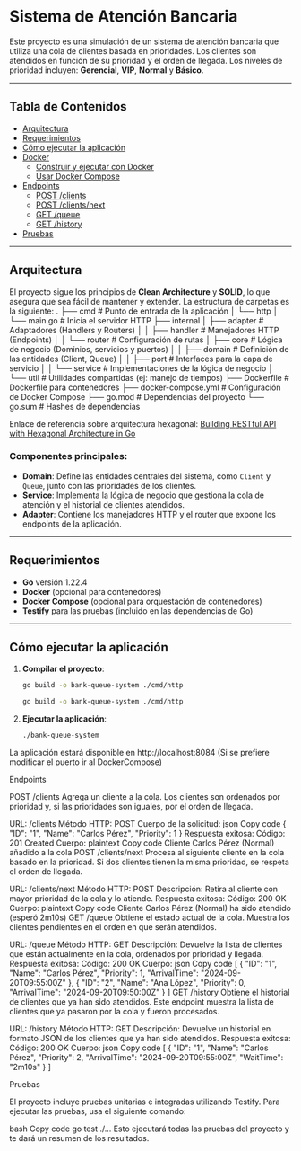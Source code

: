 # Sistema de Atención Bancaria

Este proyecto es una simulación de un sistema de atención bancaria que utiliza una cola de clientes basada en prioridades. Los clientes son atendidos en función de su prioridad y el orden de llegada. Los niveles de prioridad incluyen: **Gerencial**, **VIP**, **Normal** y **Básico**.

---

## Tabla de Contenidos

- [Arquitectura](#arquitectura)
- [Requerimientos](#requerimientos)
- [Cómo ejecutar la aplicación](#cómo-ejecutar-la-aplicación)
- [Docker](#docker)
  - [Construir y ejecutar con Docker](#construir-y-ejecutar-con-docker)
  - [Usar Docker Compose](#usar-docker-compose)
- [Endpoints](#endpoints)
  - [POST /clients](#post-clients)
  - [POST /clients/next](#post-clientsnext)
  - [GET /queue](#get-queue)
  - [GET /history](#get-history)
- [Pruebas](#pruebas)

---

## Arquitectura

El proyecto sigue los principios de **Clean Architecture** y **SOLID**, lo que asegura que sea fácil de mantener y extender. La estructura de carpetas es la siguiente:
.
├── cmd                     # Punto de entrada de la aplicación
│   └── http
│       └── main.go         # Inicia el servidor HTTP
├── internal
│   ├── adapter             # Adaptadores (Handlers y Routers)
│   │   ├── handler         # Manejadores HTTP (Endpoints)
│   │   └── router          # Configuración de rutas
│   ├── core                # Lógica de negocio (Dominios, servicios y puertos)
│   │   ├── domain          # Definición de las entidades (Client, Queue)
│   │   ├── port            # Interfaces para la capa de servicio
│   │   └── service         # Implementaciones de la lógica de negocio
│   └── util                # Utilidades compartidas (ej: manejo de tiempos)
├── Dockerfile              # Dockerfile para contenedores
├── docker-compose.yml       # Configuración de Docker Compose
├── go.mod                  # Dependencias del proyecto
└── go.sum                  # Hashes de dependencias

Enlace de referencia sobre arquitectura hexagonal: [Building RESTful API with Hexagonal Architecture in Go](https://dev.to/bagashiz/building-restful-api-with-hexagonal-architecture-in-go-1mij)

### Componentes principales:
- **Domain**: Define las entidades centrales del sistema, como `Client` y `Queue`, junto con las prioridades de los clientes.
- **Service**: Implementa la lógica de negocio que gestiona la cola de atención y el historial de clientes atendidos.
- **Adapter**: Contiene los manejadores HTTP y el router que expone los endpoints de la aplicación.

---

## Requerimientos

- **Go** versión 1.22.4
- **Docker** (opcional para contenedores)
- **Docker Compose** (opcional para orquestación de contenedores)
- **Testify** para las pruebas (incluido en las dependencias de Go)

---

## Cómo ejecutar la aplicación

1. **Compilar el proyecto**:

   ```bash
   go build -o bank-queue-system ./cmd/http
   ```

   ```bash
   go build -o bank-queue-system ./cmd/http

2. **Ejecutar la aplicación**:

   ```bash
   ./bank-queue-system
   ```
  
La aplicación estará disponible en http://localhost:8084 (Si se prefiere modificar el puerto ir al DockerCompose)


Endpoints

POST /clients
Agrega un cliente a la cola. Los clientes son ordenados por prioridad y, si las prioridades son iguales, por el orden de llegada.

URL: /clients
Método HTTP: POST
Cuerpo de la solicitud:
json
Copy code
{
  "ID": "1",
  "Name": "Carlos Pérez",
  "Priority": 1
}
Respuesta exitosa:
Código: 201 Created
Cuerpo:
plaintext
Copy code
Cliente Carlos Pérez (Normal) añadido a la cola
POST /clients/next
Procesa al siguiente cliente en la cola basado en la prioridad. Si dos clientes tienen la misma prioridad, se respeta el orden de llegada.

URL: /clients/next
Método HTTP: POST
Descripción: Retira al cliente con mayor prioridad de la cola y lo atiende.
Respuesta exitosa:
Código: 200 OK
Cuerpo:
plaintext
Copy code
Cliente Carlos Pérez (Normal) ha sido atendido (esperó 2m10s)
GET /queue
Obtiene el estado actual de la cola. Muestra los clientes pendientes en el orden en que serán atendidos.

URL: /queue
Método HTTP: GET
Descripción: Devuelve la lista de clientes que están actualmente en la cola, ordenados por prioridad y llegada.
Respuesta exitosa:
Código: 200 OK
Cuerpo:
json
Copy code
[
  {
    "ID": "1",
    "Name": "Carlos Pérez",
    "Priority": 1,
    "ArrivalTime": "2024-09-20T09:55:00Z"
  },
  {
    "ID": "2",
    "Name": "Ana López",
    "Priority": 0,
    "ArrivalTime": "2024-09-20T09:50:00Z"
  }
]
GET /history
Obtiene el historial de clientes que ya han sido atendidos. Este endpoint muestra la lista de clientes que ya pasaron por la cola y fueron procesados.

URL: /history
Método HTTP: GET
Descripción: Devuelve un historial en formato JSON de los clientes que ya han sido atendidos.
Respuesta exitosa:
Código: 200 OK
Cuerpo:
json
Copy code
[
  {
    "ID": "1",
    "Name": "Carlos Pérez",
    "Priority": 2,
    "ArrivalTime": "2024-09-20T09:55:00Z",
    "WaitTime": "2m10s"
  }
]


Pruebas

El proyecto incluye pruebas unitarias e integradas utilizando Testify. Para ejecutar las pruebas, usa el siguiente comando:

bash
Copy code
go test ./...
Esto ejecutará todas las pruebas del proyecto y te dará un resumen de los resultados.